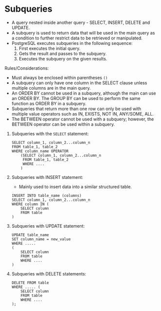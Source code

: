 # Subqueries

- A query nested inside another query - SELECT, INSERT, DELETE and UPDATE.
- A subquery is used to return data that will be used in the main query as a condition to further restrict data to be retrieved or manipulated.
- PostgreSQL executes subqueries in the following sequence:
    1. First executes the initial query.
    2. Gets the result and passes to the subquery.
    3. Executes the subquery on the given results.

Rules/Considerations:

- Must always be enclosed within parentheses `()`
- A subquery can only have one column in the SELECT clause unless multiple columns are in the main query.
- An ORDER BY cannot be used in a subquery, although the main can use an ORDER BY. The GROUP BY can be used to perform the same function as ORDER BY in a subquery.
- Subqueries that return more than one row can only be used with multiple value operators such as IN, EXISTS, NOT IN, ANY/SOME, ALL.
- The BETWEEN operator cannot be used with a subquery; however, the BETWEEN operator can be used within a subquery.

1. Subqueries with the `SELECT` statement:

    ```
    SELECT column_1, column_2...column_n
    FROM table_1, table_2
    WHERE column_name OPERATOR 
        (SELECT column_1, column_2...column_n
         FROM table_1, table_2
         WHERE ....
        )
    ```

2. Subqueries with INSERT statement:

    - Mainly used to insert data into a similar structured table.

    ```
    INSERT INTO table_name (columns)
    SELECT column_1, column_2...column_n
    WHERE column IN (
        SELECT column 
        FROM table
    )
    ```

3. Subqueries with UPDATE statement:

    ```
    UPDATE table_name
    SET column_name = new_value
    WHERE .....
    (
        SELECT column
        FROM table
        WHERE ....
    )
    ```

4. Subqueries with DELETE statements:

    ```
    DELETE FROM table
    WHERE ..... (
        SELECT column 
        FROM table
        WHERE ....
    );
    ```